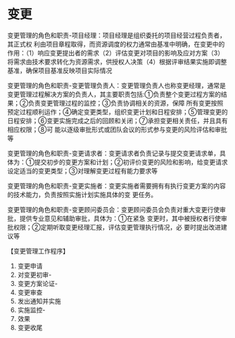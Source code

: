 
# 变更

变更管理的角色和职责-项目经理：项目经理是组织委托的项目经营过程负责者，其正式权 利由项目章程取得，而资源调度的权力通常由基准中明确，在变更中的作用：（1）响应变更提出者的需求（2）评估变更对项目的影响及应对方案（3）将需求由技术要求转化为资源需求，供授权人决策（4）根据评审结果实施即调整基准，确保项目基准反映项目实际情况


变更管理的角色和职责-变更管理负责人：变更管理负责人也称变更经理，通常是变更管理过程解决方案的负责人，其主要职责包括:①负责整个变更过程方案的结果；②负责变更管理过程的监控；③负责协调相关的资源，保障 所有变更按照预定过程顺利运作；④确定变更类型，组织变更计划和日程安排；⑤管理变更的日程安排；⑥变更实施完成之后的回顾和关闭；⑦承担变更相关责任，并且具有相应权限；⑧可 能以逐级审批形式或团队会议的形式参与变更的风险评估和审批等


变更管理的角色和职责-变更请求者：变更请求者负责记录与提交变更请求单，具体为：①提交初步的变更方案和计划；②初评价变更的风险和影响，给变更请求设定适当的变更类型；③对理解变更过程有能力要求等


变更管理的角色和职责-变更实施者：变更实施者需要拥有有执行变更方案的内容的技术能力，负责按照实施计划实施具体的变 更任务。


变更管理的角色和职责-变更顾问委员会：变更顾问委员会负责对重大变更行使审批，提供专业意见和辅助审批，具体为：①在紧急 变更时，其中被授权者行使审批权限；②定期听取变更经理汇报，评估变更管理执行情况，必 要时提出改进建议等


【变更管理工作程序】
1. 变更申请 
2. 对变更初审-
3. 变更方案论证-
4. 变更审查
5. 发出通知并实施
6. 实施监控-
7. 效果
8. 变更收尾

